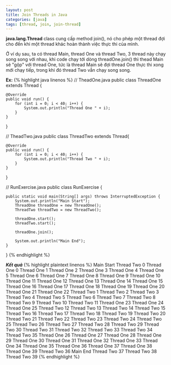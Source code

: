 ```yaml
---
layout: post
title: Join Threads in Java
categories: [java]
tags: [thread, join, join-thread]
---
```


**java.lang.Thread** class cung cấp method join(), nó cho phép một thread đợi cho đến khi một thread khác hoàn thành việc thực thi của mình.

Ở ví dụ sau, ta có thread Main, thread One và thread Two, 3 thread này chạy song song với nhau, khi code chạy tới dòng threadOne.join() thì thead Main sẽ "gộp" với thread One, tức là thread Main sẽ đợi thread One thực thi xong mới chạy tiếp, trong khi đó thread Two vẫn chạy song song.

**Ex:**
{% highlight java linenos %}
// TheadOne.java
public class ThreadOne extends Thread {

    @Override
    public void run() {
        for (int i = 0; i < 40; i++) {
            System.out.println("Thread One " + i);
        }
    }
}

// TheadTwo.java
public class ThreadTwo extends Thread{

    @Override
    public void run() {
        for (int i = 0; i < 40; i++) {
            System.out.println("Thread Two " + i);
        }
    }
}

// RunExercise.java
public class RunExercise {

    public static void main(String[] args) throws InterruptedException {
        System.out.println("Main Start");
        ThreadOne threadOne = new ThreadOne();
        ThreadTwo threadTwo = new ThreadTwo();

        threadOne.start();
        threadTwo.start();

        threadOne.join();

        System.out.println("Main End");
    }
}
{% endhighlight %}

***Kết quả***
{% highlight plaintext linenos %}
Main Start
Thread Two 0
Thread One 0
Thread One 1
Thread One 2
Thread One 3
Thread One 4
Thread One 5
Thread One 6
Thread One 7
Thread One 8
Thread One 9
Thread One 10
Thread One 11
Thread One 12
Thread One 13
Thread One 14
Thread One 15
Thread One 16
Thread One 17
Thread One 18
Thread One 19
Thread One 20
Thread One 21
Thread One 22
Thread Two 1
Thread Two 2
Thread Two 3
Thread Two 4
Thread Two 5
Thread Two 6
Thread Two 7
Thread Two 8
Thread Two 9
Thread Two 10
Thread Two 11
Thread One 23
Thread One 24
Thread One 25
Thread Two 12
Thread Two 13
Thread Two 14
Thread Two 15
Thread Two 16
Thread Two 17
Thread Two 18
Thread Two 19
Thread Two 20
Thread Two 21
Thread Two 22
Thread Two 23
Thread Two 24
Thread Two 25
Thread Two 26
Thread Two 27
Thread Two 28
Thread Two 29
Thread Two 30
Thread Two 31
Thread Two 32
Thread Two 33
Thread Two 34
Thread Two 35
Thread One 26
Thread One 27
Thread One 28
Thread One 29
Thread One 30
Thread One 31
Thread One 32
Thread One 33
Thread One 34
Thread One 35
Thread One 36
Thread One 37
Thread One 38
Thread One 39
Thread Two 36
Main End
Thread Two 37
Thread Two 38
Thread Two 39
{% endhighlight %}